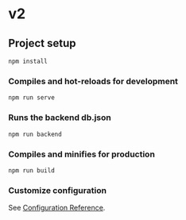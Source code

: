 # v2

## Project setup
```
npm install
```

### Compiles and hot-reloads for development
```
npm run serve
```
### Runs the backend db.json
```
npm run backend
```

### Compiles and minifies for production
```
npm run build
```

### Customize configuration
See [Configuration Reference](https://cli.vuejs.org/config/).
